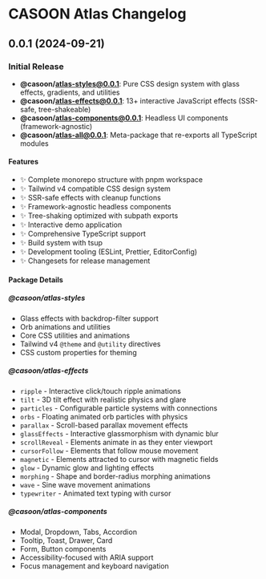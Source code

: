 # CASOON Atlas Changelog

## 0.0.1 (2024-09-21)

### Initial Release

- **@casoon/atlas-styles@0.0.1**: Pure CSS design system with glass effects, gradients, and utilities
- **@casoon/atlas-effects@0.0.1**: 13+ interactive JavaScript effects (SSR-safe, tree-shakeable)
- **@casoon/atlas-components@0.0.1**: Headless UI components (framework-agnostic)
- **@casoon/atlas-all@0.0.1**: Meta-package that re-exports all TypeScript modules

#### Features

- ✨ Complete monorepo structure with pnpm workspace
- ✨ Tailwind v4 compatible CSS design system  
- ✨ SSR-safe effects with cleanup functions
- ✨ Framework-agnostic headless components
- ✨ Tree-shaking optimized with subpath exports
- ✨ Interactive demo application
- ✨ Comprehensive TypeScript support
- ✨ Build system with tsup
- ✨ Development tooling (ESLint, Prettier, EditorConfig)
- ✨ Changesets for release management

#### Package Details

##### @casoon/atlas-styles
- Glass effects with backdrop-filter support
- Orb animations and utilities  
- Core CSS utilities and animations
- Tailwind v4 `@theme` and `@utility` directives
- CSS custom properties for theming

##### @casoon/atlas-effects
- `ripple` - Interactive click/touch ripple animations
- `tilt` - 3D tilt effect with realistic physics and glare
- `particles` - Configurable particle systems with connections
- `orbs` - Floating animated orb particles with physics
- `parallax` - Scroll-based parallax movement effects
- `glassEffects` - Interactive glassmorphism with dynamic blur
- `scrollReveal` - Elements animate in as they enter viewport
- `cursorFollow` - Elements that follow mouse movement
- `magnetic` - Elements attracted to cursor with magnetic fields
- `glow` - Dynamic glow and lighting effects
- `morphing` - Shape and border-radius morphing animations
- `wave` - Sine wave movement animations
- `typewriter` - Animated text typing with cursor

##### @casoon/atlas-components
- Modal, Dropdown, Tabs, Accordion
- Tooltip, Toast, Drawer, Card
- Form, Button components
- Accessibility-focused with ARIA support
- Focus management and keyboard navigation